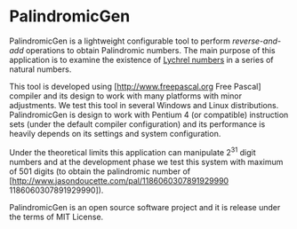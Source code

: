 PalindromicGen
==============

PalindromicGen is a lightweight configurable tool to perform <i>reverse-and-add</i> operations to obtain Palindromic numbers. The main purpose of this application is to examine the existence of [Lychrel numbers](http://mathworld.wolfram.com/196-Algorithm.html) in a series of natural numbers.

This tool is developed using [http://www.freepascal.org Free Pascal] compiler and its design to work with many platforms with minor adjustments. We test this tool in several Windows and Linux distributions. PalindromicGen is design to work with Pentium 4 (or compatible) instruction sets (under the default compiler configuration) and its performance is heavily depends on its settings and system configuration.

Under the theoretical limits this application can manipulate 2<sup>31</sup> digit numbers and at the development phase we test this system with maximum of 501 digits (to obtain the palindromic number of [http://www.jasondoucette.com/pal/1186060307891929990 1186060307891929990]).

PalindromicGen is an open source software project and it is release under the terms of MIT License.

